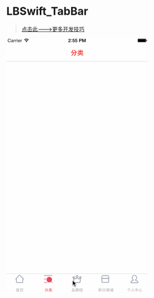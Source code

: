 # LBSwift_TabBar

> [点击此--->更多开发技巧](http://allluckly.cf/) <br>



![(LBSwift_TabBar)](https://github.com/AllLuckly/LBSwift_TabBar/blob/master/123.gif?raw=true)

